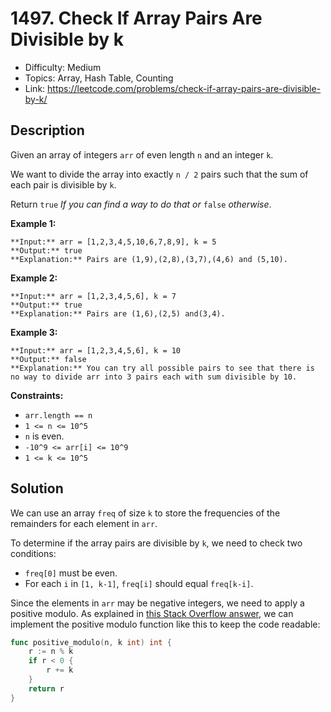 # 1497. Check If Array Pairs Are Divisible by k

- Difficulty: Medium
- Topics: Array, Hash Table, Counting
- Link: https://leetcode.com/problems/check-if-array-pairs-are-divisible-by-k/

## Description

Given an array of integers `arr` of even length `n` and an integer `k`.

We want to divide the array into exactly `n / 2` pairs such that the sum of each pair is divisible by `k`.

Return `true` *If you can find a way to do that or* `false` *otherwise*.

**Example 1:**

```
**Input:** arr = [1,2,3,4,5,10,6,7,8,9], k = 5
**Output:** true
**Explanation:** Pairs are (1,9),(2,8),(3,7),(4,6) and (5,10).
```

**Example 2:**

```
**Input:** arr = [1,2,3,4,5,6], k = 7
**Output:** true
**Explanation:** Pairs are (1,6),(2,5) and(3,4).
```

**Example 3:**

```
**Input:** arr = [1,2,3,4,5,6], k = 10
**Output:** false
**Explanation:** You can try all possible pairs to see that there is no way to divide arr into 3 pairs each with sum divisible by 10.
```

**Constraints:**

- `arr.length == n`
- `1 <= n <= 10^5`
- `n` is even.
- `-10^9 <= arr[i] <= 10^9`
- `1 <= k <= 10^5`

## Solution

We can use an array `freq` of size `k` to store the frequencies of the remainders for each element in `arr`.

To determine if the array pairs are divisible by `k`, we need to check two conditions:

- `freq[0]` must be even.
- For each `i` in `[1, k-1]`, `freq[i]` should equal `freq[k-i]`.

Since the elements in `arr` may be negative integers, we need to apply a positive modulo.
As explained in [this Stack Overflow answer](https://stackoverflow.com/a/58118871), we can implement the positive modulo function like this to keep the code readable:

```go
func positive_modulo(n, k int) int {
	r := n % k
	if r < 0 {
		r += k
	}
	return r
}
```
